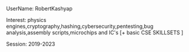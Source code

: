 UserName: RobertKashyap

Interest: physics engines,cryptography,hashing,cybersecurity,pentesting,bug analysis,assembly scripts,microchips and IC's [+ basic CSE SKILLSETS ]

Session: 2019-2023
